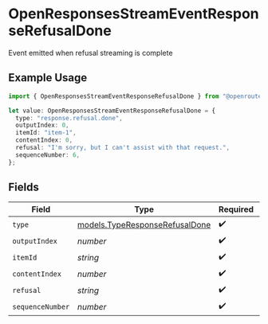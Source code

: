 # OpenResponsesStreamEventResponseRefusalDone

Event emitted when refusal streaming is complete

## Example Usage

```typescript
import { OpenResponsesStreamEventResponseRefusalDone } from "@openrouter/sdk/models";

let value: OpenResponsesStreamEventResponseRefusalDone = {
  type: "response.refusal.done",
  outputIndex: 0,
  itemId: "item-1",
  contentIndex: 0,
  refusal: "I'm sorry, but I can't assist with that request.",
  sequenceNumber: 6,
};
```

## Fields

| Field                                                                  | Type                                                                   | Required                                                               | Description                                                            |
| ---------------------------------------------------------------------- | ---------------------------------------------------------------------- | ---------------------------------------------------------------------- | ---------------------------------------------------------------------- |
| `type`                                                                 | [models.TypeResponseRefusalDone](../models/typeresponserefusaldone.md) | :heavy_check_mark:                                                     | N/A                                                                    |
| `outputIndex`                                                          | *number*                                                               | :heavy_check_mark:                                                     | N/A                                                                    |
| `itemId`                                                               | *string*                                                               | :heavy_check_mark:                                                     | N/A                                                                    |
| `contentIndex`                                                         | *number*                                                               | :heavy_check_mark:                                                     | N/A                                                                    |
| `refusal`                                                              | *string*                                                               | :heavy_check_mark:                                                     | N/A                                                                    |
| `sequenceNumber`                                                       | *number*                                                               | :heavy_check_mark:                                                     | N/A                                                                    |